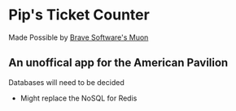 # Pip's Ticket Counter

Made Possible by [Brave Software's Muon](https://github.com/brave/muon-quick.git)

## An unoffical app for the American Pavilion

Databases will need to be decided 
  * Might replace the NoSQL for Redis

